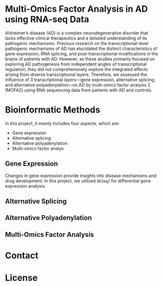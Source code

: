 # Multi-Omics Factor Analysis in AD using RNA-seq Data
Alzheimer’s disease (AD) is a complex neurodegenerative disorder that lacks effective clinical therapeutics and a detailed understanding of its pathogenic mechanisms. Previous research on the transcriptional-level pathogenic mechanisms of AD has elucidated the distinct characteristics of gene expression, RNA splicing, and post-transcriptional modifications in the brains of patients with AD. However, as these studies primarily focused on exploring AD pathogenesis from independent angles of transcriptional regulation, they did not comprehensively explore the integrated effects arising from diverse transcriptional layers. Therefore, we assessed the influence of 3 transcriptional layers—gene expression, alternative splicing, and alternative polyadenylation—on AD by multi-omics factor analysis 2 (MOFA2) using RNA sequencing data from patients with AD and controls. 
# Bioinformatic Methods
In this project, it mainly includes four aspects, which are:
* Gene expression
* Alternative splicing
* Alternative polyadenylation
* Multi-omics factor analys
## Gene Expression
Changes in gene expression provide insights into disease mechanisms and drug development. In this project, we utilized `DESeq2` for differential gene expression analysis.

## Alternative Splicing
## Alternative Polyadenylation
## Multi-Omics Factor Analysis
# Contact
# License


